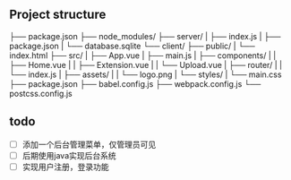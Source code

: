 ## Project structure
├── package.json
├── node_modules/
├── server/
|   ├── index.js
|   ├── package.json
|   └── database.sqlite
└── client/
    ├── public/
    |   └── index.html
    ├── src/
    |   ├── App.vue
    |   ├── main.js
    |   ├── components/
    |   |   ├── Home.vue
    |   |   ├── Extension.vue
    |   |   └── Upload.vue
    |   ├── router/
    |   |   └── index.js
    |   ├── assets/
    |   |   └── logo.png
    |   └── styles/
    |       └── main.css
    ├── package.json
    ├── babel.config.js
    ├── webpack.config.js
    └── postcss.config.js



## todo
- [ ] 添加一个后台管理菜单，仅管理员可见
- [ ] 后期使用java实现后台系统
- [ ] 实现用户注册，登录功能
